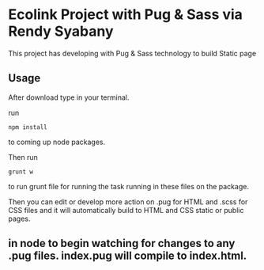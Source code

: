 # Ecolink Project with Pug & Sass via Rendy Syabany

This project has developing with Pug & Sass technology to build Static page

## Usage

After download type in your terminal.

run
```
npm install
```
to coming up node packages.

Then run

```
grunt w
```
to run grunt file for running the task running in these files on the package.

Then you can edit or develop more action on .pug for HTML and .scss for CSS files and it will automatically build to HTML and CSS static or public pages.

## in node to begin watching for changes to any .pug files. index.pug will compile to index.html.
